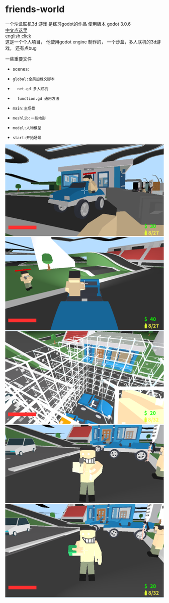# friends-world
一个沙盒联机3d 游戏 是练习godot的作品
使用版本 godot 3.0.6  
[中文点这里](/readme_zh.md)  
[english click](/README.md)   
这是一个个人项目， 
他使用godot engine 制作的， 
一个沙盒，多人联机的3d游戏， 
还有点bug  


一些重要文件
*   scenes:
*     global:全局加载文脚本
*       net.gd 多人联机
*       function.gd 通用方法
- 	  main:主场景
- 	  meshlib:一些地形
- 	  model:人物模型
- 	  start:开始场景
  
![alt](/img1.png)
![alt](/img2.png)
![alt](/img3.png)
![alt](/img4.png)
![alt](/img5.png)
